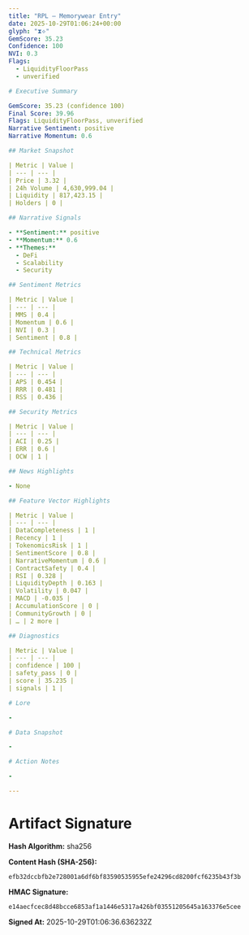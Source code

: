 ```yaml
---
title: "RPL — Memorywear Entry"
date: 2025-10-29T01:06:24+00:00
glyph: "⧗⟡"
GemScore: 35.23
Confidence: 100
NVI: 0.3
Flags:
  - LiquidityFloorPass
  - unverified

# Executive Summary

GemScore: 35.23 (confidence 100)
Final Score: 39.96
Flags: LiquidityFloorPass, unverified
Narrative Sentiment: positive
Narrative Momentum: 0.6

## Market Snapshot

| Metric | Value |
| --- | --- |
| Price | 3.32 |
| 24h Volume | 4,630,999.04 |
| Liquidity | 817,423.15 |
| Holders | 0 |

## Narrative Signals

- **Sentiment:** positive
- **Momentum:** 0.6
- **Themes:**
  - DeFi
  - Scalability
  - Security

## Sentiment Metrics

| Metric | Value |
| --- | --- |
| MMS | 0.4 |
| Momentum | 0.6 |
| NVI | 0.3 |
| Sentiment | 0.8 |

## Technical Metrics

| Metric | Value |
| --- | --- |
| APS | 0.454 |
| RRR | 0.481 |
| RSS | 0.436 |

## Security Metrics

| Metric | Value |
| --- | --- |
| ACI | 0.25 |
| ERR | 0.6 |
| OCW | 1 |

## News Highlights

- None

## Feature Vector Highlights

| Metric | Value |
| --- | --- |
| DataCompleteness | 1 |
| Recency | 1 |
| TokenomicsRisk | 1 |
| SentimentScore | 0.8 |
| NarrativeMomentum | 0.6 |
| ContractSafety | 0.4 |
| RSI | 0.328 |
| LiquidityDepth | 0.163 |
| Volatility | 0.047 |
| MACD | -0.035 |
| AccumulationScore | 0 |
| CommunityGrowth | 0 |
| … | 2 more |

## Diagnostics

| Metric | Value |
| --- | --- |
| confidence | 100 |
| safety_pass | 0 |
| score | 35.235 |
| signals | 1 |

# Lore

-

# Data Snapshot

-

# Action Notes

-

---
```


# Artifact Signature

**Hash Algorithm:** sha256

**Content Hash (SHA-256):**
```
efb32dccbfb2e728001a6df6bf83590535955efe24296cd8200fcf6235b43f3b
```

**HMAC Signature:**
```
e14aecfcec8d48bcce6853af1a1446e5317a426bf03551205645a163376e5cee
```

**Signed At:** 2025-10-29T01:06:36.636232Z

